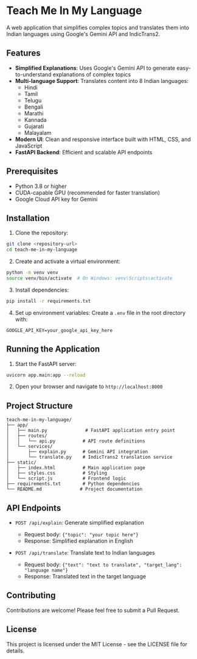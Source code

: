 # Teach Me In My Language

A web application that simplifies complex topics and translates them into Indian languages using Google's Gemini API and IndicTrans2.

## Features

- **Simplified Explanations**: Uses Google's Gemini API to generate easy-to-understand explanations of complex topics
- **Multi-language Support**: Translates content into 8 Indian languages:
  - Hindi
  - Tamil
  - Telugu
  - Bengali
  - Marathi
  - Kannada
  - Gujarati
  - Malayalam
- **Modern UI**: Clean and responsive interface built with HTML, CSS, and JavaScript
- **FastAPI Backend**: Efficient and scalable API endpoints

## Prerequisites

- Python 3.8 or higher
- CUDA-capable GPU (recommended for faster translation)
- Google Cloud API key for Gemini

## Installation

1. Clone the repository:
```bash
git clone <repository-url>
cd teach-me-in-my-language
```

2. Create and activate a virtual environment:
```bash
python -m venv venv
source venv/bin/activate  # On Windows: venv\Scripts\activate
```

3. Install dependencies:
```bash
pip install -r requirements.txt
```

4. Set up environment variables:
Create a `.env` file in the root directory with:
```
GOOGLE_API_KEY=your_google_api_key_here
```

## Running the Application

1. Start the FastAPI server:
```bash
uvicorn app.main:app --reload
```

2. Open your browser and navigate to `http://localhost:8000`

## Project Structure

```
teach-me-in-my-language/
├── app/
│   ├── main.py              # FastAPI application entry point
│   ├── routes/
│   │   └── api.py          # API route definitions
│   └── services/
│       ├── explain.py      # Gemini API integration
│       └── translate.py    # IndicTrans2 translation service
├── static/
│   ├── index.html          # Main application page
│   ├── styles.css          # Styling
│   └── script.js           # Frontend logic
├── requirements.txt        # Python dependencies
└── README.md              # Project documentation
```

## API Endpoints

- `POST /api/explain`: Generate simplified explanation
  - Request body: `{"topic": "your topic here"}`
  - Response: Simplified explanation in English

- `POST /api/translate`: Translate text to Indian languages
  - Request body: `{"text": "text to translate", "target_lang": "language name"}`
  - Response: Translated text in the target language

## Contributing

Contributions are welcome! Please feel free to submit a Pull Request.

## License

This project is licensed under the MIT License - see the LICENSE file for details. 